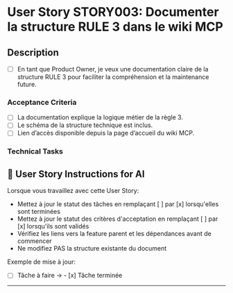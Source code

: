# User Story STORY003: Documenter la structure RULE 3 dans le wiki MCP

## Description
- [ ] En tant que Product Owner, je veux une documentation claire de la structure RULE 3 pour faciliter la compréhension et la maintenance future.

### Acceptance Criteria
- [ ] La documentation explique la logique métier de la règle 3.
- [ ] Le schéma de la structure technique est inclus.
- [ ] Lien d’accès disponible depuis la page d’accueil du wiki MCP.

### Technical Tasks

## 🤖 User Story Instructions for AI

Lorsque vous travaillez avec cette User Story:
- Mettez à jour le statut des tâches en remplaçant [ ] par [x] lorsqu'elles sont terminées
- Mettez à jour le statut des critères d'acceptation en remplaçant [ ] par [x] lorsqu'ils sont validés
- Vérifiez les liens vers la feature parent et les dépendances avant de commencer
- Ne modifiez PAS la structure existante du document

Exemple de mise à jour:
- [ ] Tâche à faire  →  - [x] Tâche terminée

---